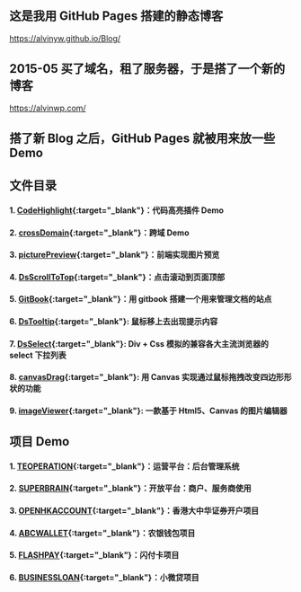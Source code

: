 ﻿## 这是我用 GitHub Pages 搭建的静态博客 

<a target="_blank" href="https://alvinyw.github.io/Blog/">https://alvinyw.github.io/Blog/</a>

## 2015-05 买了域名，租了服务器，于是搭了一个新的博客

<a target="_blank" href="https://alvinwp.com/">https://alvinwp.com/</a>

## 搭了新 Blog 之后，GitHub Pages 就被用来放一些 Demo

## 文件目录

#### 1. [CodeHighlight](https://github.com/Alvinyw/CodeHighlight){:target="_blank"}：代码高亮插件 Demo
#### 2. [crossDomain](https://github.com/Alvinyw/crossDomain){:target="_blank"}：跨域 Demo
#### 3. [picturePreview](https://github.com/Alvinyw/picturePreview){:target="_blank"}：前端实现图片预览
#### 4. [DsScrollToTop](https://github.com/Alvinyw/DsScrollToTop){:target="_blank"}：点击滚动到页面顶部
#### 5. [GitBook](https://github.com/Alvinyw/GitBook){:target="_blank"}：用 gitbook 搭建一个用来管理文档的站点
#### 6. [DsTooltip](https://github.com/Alvinyw/DsTooltip){:target="_blank"}: 鼠标移上去出现提示内容
#### 7. [DsSelect](https://github.com/Alvinyw/DsSelect){:target="_blank"}: Div + Css 模拟的兼容各大主流浏览器的 select 下拉列表
#### 8. [canvasDrag](https://github.com/Alvinyw/canvasDrag){:target="_blank"}: 用 Canvas 实现通过鼠标拖拽改变四边形形状的功能
#### 9. [imageViewer](https://github.com/Alvinyw/imageViewer){:target="_blank"}: 一款基于 Html5、Canvas 的图片编辑器

## 项目 Demo

#### 1. [TEOPERATION](https://alvinyw.github.io/Blog/TEOPERATION/#){:target="_blank"}：运营平台：后台管理系统
#### 2. [SUPERBRAIN](https://alvinyw.github.io/Blog/TEOPERATION/#){:target="_blank"}：开放平台：商户、服务商使用
#### 3. [OPENHKACCOUNT](https://alvinyw.github.io/Blog/OPENHKACCOUNT/#){:target="_blank"}：香港大中华证券开户项目
#### 4. [ABCWALLET](https://alvinyw.github.io/Blog/ABCWALLET/#){:target="_blank"}：农银钱包项目
#### 5. [FLASHPAY](https://alvinyw.github.io/Blog/FLASHPAY/#){:target="_blank"}：闪付卡项目
#### 6. [BUSINESSLOAN](https://alvinyw.github.io/Blog/BUSINESSLOAN/#){:target="_blank"}：小微贷项目
